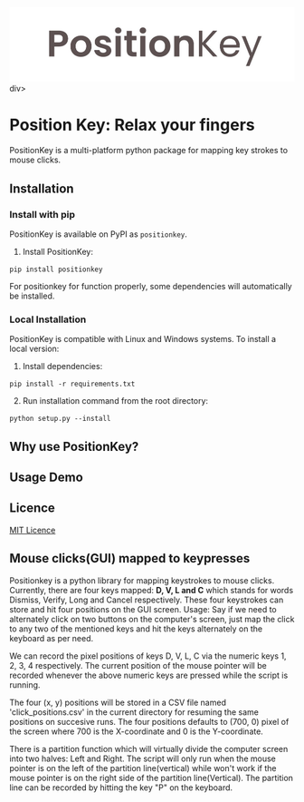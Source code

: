 <div align="center">
  <img src="https://github.com/niteshctrl/positionkey/blob/main/images/pkj.jpg">
</div>div>


# Position Key: Relax your fingers
PositionKey is a multi-platform python package for mapping key strokes to mouse clicks.

## Installation

### Install with pip
PositionKey is available on PyPI as ```positionkey```. 
1. Install PositionKey:
```
pip install positionkey
```
For positionkey for function properly, some dependencies will automatically be installed.

### Local Installation
PositionKey is compatible with Linux and Windows systems. To install a local version:

1. Install dependencies:
```
pip install -r requirements.txt
```
2. Run installation command from the root directory:
```
python setup.py --install
```

## Why use PositionKey?

## Usage Demo

## Licence
[MIT Licence](https://github.com/niteshctrl/positionkey/blob/main/LICENSE)

## Mouse clicks(GUI) mapped to keypresses

Positionkey is a python library for mapping keystrokes to mouse clicks. Currently, there are four keys mapped: **D, V, L and C** which stands for words Dismiss, Verify, Long and Cancel respectively. These four keystrokes can store and hit four positions on the GUI screen. 
Usage: Say if we need to alternately click on two buttons on the computer's screen, just map the click to any two of the mentioned keys and hit the keys alternately on the keyboard as per need.

We can record the pixel positions of keys D, V, L, C via the numeric keys 1, 2, 3, 4 respectively. 
The current position of the mouse pointer will be recorded whenever the above numeric keys are pressed while the script is running. 

The four (x, y) positions will be stored in a CSV file named 'click_positions.csv' in the current directory for resuming the same positions on succesive runs.
The four positions defaults to (700, 0) pixel of the screen where 700 is the X-coordinate and 0 is the Y-coordinate.

There is a partition function which will virtually divide the computer screen into two halves: Left and Right. The script will only run when the mouse pointer is on the left of the partition line(vertical) while won't work if the mouse pointer is on the right side of the partition line(Vertical). The partition line can be recorded by hitting the key "P" on the keyboard.
